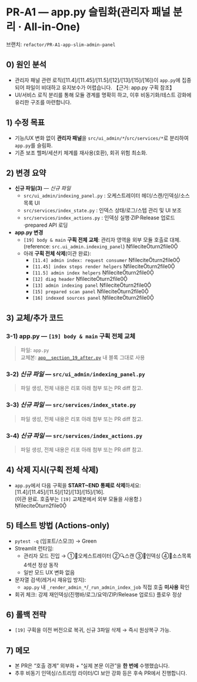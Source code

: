 
# PR‑A1 — app.py 슬림화(관리자 패널 분리 · All‑in‑One)
브랜치: `refactor/PR-A1-app-slim-admin-panel`

## 0) 원인 분석
- 관리자 패널 관련 로직([11.4]/[11.45]/[11.5]/[12]/[13]/[15]/[16])이 `app.py`에 집중되어 파일이 비대하고 유지보수가 어렵습니다. 【근거: app.py 구획 참조】
- UI/서비스 로직 분리를 통해 모듈 경계를 명확히 하고, 이후 비동기화/테스트 강화에 유리한 구조를 마련합니다.

## 1) 수정 목표
- 기능/UX 변화 없이 **관리자 패널**을 `src/ui_admin/*`/`src/services/*`로 분리하여 `app.py`를 슬림화.
- 기존 보조 헬퍼/세션키 체계를 재사용(호환), 회귀 위험 최소화.

## 2) 변경 요약
- **신규 파일(3)** — *신규 파일*
  - `src/ui_admin/indexing_panel.py` : 오케스트레이터 헤더/스캔/인덱싱/소스목록 UI
  - `src/services/index_state.py`     : 인덱스 상태/로그/스텝 관리 및 UI 보조
  - `src/services/index_actions.py`   : 인덱싱 실행·ZIP·Release 업로드·prepared API 로딩
- **app.py 변경**
  - `[19] body & main` **구획 전체 교체**: 관리자 영역을 외부 모듈 호출로 대체.  
    (reference: `src.ui_admin.indexing_panel`)  fileciteturn2file0
  - 아래 **구획 전체 삭제**(이관 완료):
    - `[11.4] admin index: request consumer`  fileciteturn2file0
    - `[11.45] index steps render helpers`    fileciteturn2file0
    - `[11.5] admin index helpers`            fileciteturn2file0
    - `[12] diag header`                       fileciteturn2file0
    - `[13] admin indexing panel`              fileciteturn2file0
    - `[15] prepared scan panel`               fileciteturn2file0
    - `[16] indexed sources panel`             fileciteturn2file0

## 3) 교체/추가 코드
### 3-1) app.py — `[19] body & main` **구획 전체 교체**
> 파일: `app.py`  
> 교체본: [`app__section_19_after.py`](../app__section_19_after.py) 내 블록 그대로 사용

### 3-2) *신규 파일* — `src/ui_admin/indexing_panel.py`
> 파일 생성, 전체 내용은 리포 아래 첨부 또는 PR diff 참고.

### 3-3) *신규 파일* — `src/services/index_state.py`
> 파일 생성, 전체 내용은 리포 아래 첨부 또는 PR diff 참고.

### 3-4) *신규 파일* — `src/services/index_actions.py`
> 파일 생성, 전체 내용은 리포 아래 첨부 또는 PR diff 참고.

## 4) 삭제 지시(구획 전체 삭제)
- `app.py`에서 다음 구획을 **START~END 통째로 삭제**하세요: [11.4]/[11.45]/[11.5]/[12]/[13]/[15]/[16].  
  (이관 완료. 호출부는 `[19]` 교체본에서 외부 모듈을 사용함.)  fileciteturn2file0

## 5) 테스트 방법 (Actions‑only)
- `pytest -q` (임포트/스모크) → Green
- Streamlit 런타임:
  - 관리자 모드 진입 → ①🧪오케스트레이터 ②🔍스캔 ③🔧인덱싱 ④📄소스목록 4섹션 정상 동작
  - 일반 모드 UX 변화 없음
- 문자열 검색(레거시 재유입 방지):
  - `app.py` 내 `_render_admin_*`/`_run_admin_index_job` 직접 호출 **미사용** 확인
- 회귀 체크: 강제 재인덱싱(진행바/로그/요약/ZIP/Release 업로드) 플로우 정상

## 6) 롤백 전략
- `[19]` 구획을 이전 버전으로 복귀, 신규 3파일 삭제 → 즉시 원상복구 가능.

## 7) 메모
- 본 PR은 “호출 경계” 외부화 + “실제 본문 이관”을 **한 번에** 수행했습니다.
- 추후 비동기 인덱싱/스트리밍 라이터/CI 보안 강화 등은 후속 PR에서 진행합니다.
